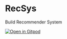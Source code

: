 # RecSys
Build Recommender System

[![Open in Gitpod](https://gitpod.io/button/open-in-gitpod.svg)](https://gitpod.io/#https://github.com/XXXSIYU/RecSys)
